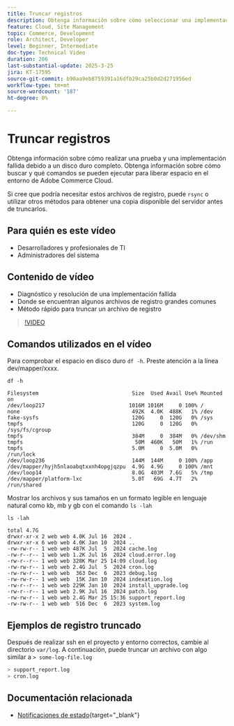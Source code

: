 ```yaml
---
title: Truncar registros
description: Obtenga información sobre cómo seleccionar una implementación fallida debido a un disco duro completo truncando archivos de registro grandes.
feature: Cloud, Site Management
topic: Commerce, Development
role: Architect, Developer
level: Beginner, Intermediate
doc-type: Technical Video
duration: 206
last-substantial-update: 2025-3-25
jira: KT-17595
source-git-commit: b90aa9eb8759391a16dfb29ca25b0d2d271956ed
workflow-type: tm+mt
source-wordcount: '187'
ht-degree: 0%

---
```


# Truncar registros

Obtenga información sobre cómo realizar una prueba y una implementación fallida debido a un disco duro completo. Obtenga información sobre cómo buscar y qué comandos se pueden ejecutar para liberar espacio en el entorno de Adobe Commerce Cloud.

Si cree que podría necesitar estos archivos de registro, puede `rsync` o utilizar otros métodos para obtener una copia disponible del servidor antes de truncarlos.

## Para quién es este vídeo

- Desarrolladores y profesionales de TI
- Administradores del sistema

## Contenido de vídeo

- Diagnóstico y resolución de una implementación fallida
- Donde se encuentran algunos archivos de registro grandes comunes
- Método rápido para truncar un archivo de registro

>[!VIDEO](https://video.tv.adobe.com/v/3454572?learn=on)


## Comandos utilizados en el vídeo

Para comprobar el espacio en disco duro `df -h`. Preste atención a la línea dev/mapper/xxxx.

```SHELL
df -h

Filesystem                              Size  Used Avail Use% Mounted on
/dev/loop217                           1016M 1016M     0 100% /
none                                    492K  4.0K  488K   1% /dev
fake-sysfs                              120G     0  120G   0% /sys
tmpfs                                   120G     0  120G   0% /sys/fs/cgroup
tmpfs                                   384M     0  384M   0% /dev/shm
tmpfs                                    50M  460K   50M   1% /run
tmpfs                                   5.0M     0  5.0M   0% /run/lock
/dev/loop236                            144M  144M     0 100% /app
/dev/mapper/hyjh5nlaoabqtxxnh4opgjqzpu  4.9G  4.9G     0 100% /mnt
/dev/loop14                             8.0G  403M  7.6G   5% /tmp
/dev/mapper/platform-lxc                5.0T   69G  4.7T   2% /run/shared
```


Mostrar los archivos y sus tamaños en un formato legible en lenguaje natural como kb, mb y gb con el comando `ls -lah`

```SHELL
ls -lah

total 4.7G
drwxr-xr-x 2 web web 4.0K Jul 16  2024 .
drwxr-xr-x 6 web web 4.0K Jan 10  2024 ..
-rw-rw-r-- 1 web web 487K Jul  5  2024 cache.log
-rw-r--r-- 1 web web 1.2K Jul 16  2024 cloud.error.log
-rw-r--r-- 1 web web 328K Mar 25 14:09 cloud.log
-rw-rw-r-- 1 web web 2.4G Jul  5  2024 cron.log
-rw-rw-r-- 1 web web  363 Dec  6  2023 debug.log
-rw-rw-r-- 1 web web  15K Jan 10  2024 indexation.log
-rw-r--r-- 1 web web 229K Jan 10  2024 install_upgrade.log
-rw-r--r-- 1 web web 2.9K Jul 16  2024 patch.log
-rw-rw-r-- 1 web web 2.4G Mar 25 15:36 support_report.log
-rw-rw-r-- 1 web web  516 Dec  6  2023 system.log
```

## Ejemplos de registro truncado

Después de realizar ssh en el proyecto y entorno correctos, cambie al directorio `var/log`. A continuación, puede truncar un archivo con algo similar a `> some-log-file.log`

```BASH
> support_report.log 
> cron.log 
```

## Documentación relacionada

- [Notificaciones de estado](https://experienceleague.adobe.com/es/docs/commerce-on-cloud/user-guide/dev-tools/integrations/health-notifications){target="_blank"}
